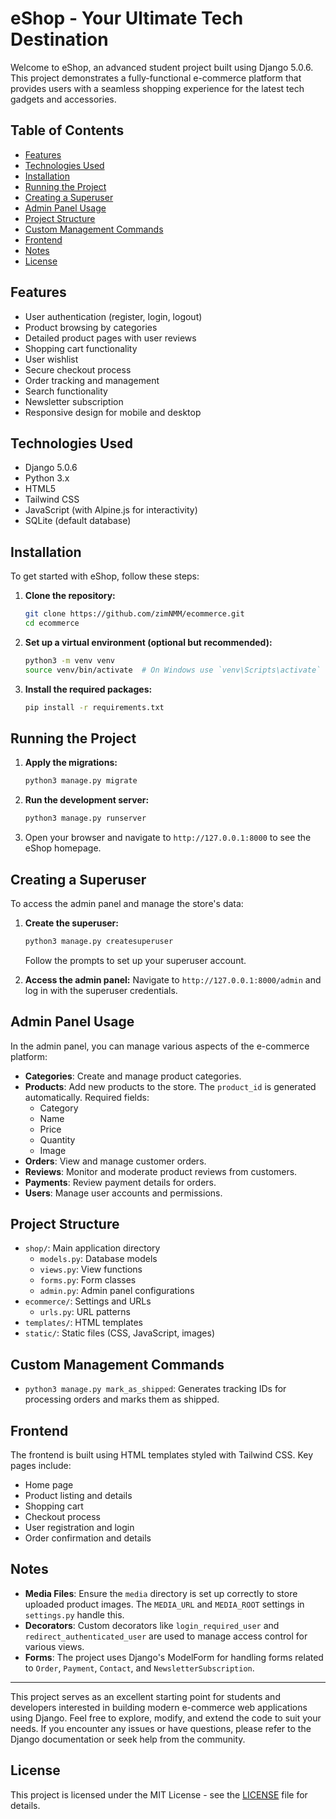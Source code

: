 # eShop - Your Ultimate Tech Destination

Welcome to eShop, an advanced student project built using Django 5.0.6. This project demonstrates a fully-functional e-commerce platform that provides users with a seamless shopping experience for the latest tech gadgets and accessories.

## Table of Contents
- [Features](#features)
- [Technologies Used](#technologies-used)
- [Installation](#installation)
- [Running the Project](#running-the-project)
- [Creating a Superuser](#creating-a-superuser)
- [Admin Panel Usage](#admin-panel-usage)
- [Project Structure](#project-structure)
- [Custom Management Commands](#custom-management-commands)
- [Frontend](#frontend)
- [Notes](#notes)
- [License](#license)

## Features
- User authentication (register, login, logout)
- Product browsing by categories
- Detailed product pages with user reviews
- Shopping cart functionality
- User wishlist
- Secure checkout process
- Order tracking and management
- Search functionality
- Newsletter subscription
- Responsive design for mobile and desktop

## Technologies Used
- Django 5.0.6
- Python 3.x
- HTML5
- Tailwind CSS
- JavaScript (with Alpine.js for interactivity)
- SQLite (default database)

## Installation
To get started with eShop, follow these steps:

1. **Clone the repository:**
    ```sh
    git clone https://github.com/zimNMM/ecommerce.git
    cd ecommerce
    ```

2. **Set up a virtual environment (optional but recommended):**
    ```sh
    python3 -m venv venv
    source venv/bin/activate  # On Windows use `venv\Scripts\activate`
    ```

3. **Install the required packages:**
    ```sh
    pip install -r requirements.txt
    ```

## Running the Project
1. **Apply the migrations:**
    ```sh
    python3 manage.py migrate
    ```

2. **Run the development server:**
    ```sh
    python3 manage.py runserver
    ```

3. Open your browser and navigate to `http://127.0.0.1:8000` to see the eShop homepage.

## Creating a Superuser
To access the admin panel and manage the store's data:

1. **Create the superuser:**
    ```sh
    python3 manage.py createsuperuser
    ```
    Follow the prompts to set up your superuser account.

2. **Access the admin panel:**
    Navigate to `http://127.0.0.1:8000/admin` and log in with the superuser credentials.

## Admin Panel Usage
In the admin panel, you can manage various aspects of the e-commerce platform:

- **Categories**: Create and manage product categories.
- **Products**: Add new products to the store. The `product_id` is generated automatically. Required fields:
  - Category
  - Name
  - Price
  - Quantity
  - Image
- **Orders**: View and manage customer orders.
- **Reviews**: Monitor and moderate product reviews from customers.
- **Payments**: Review payment details for orders.
- **Users**: Manage user accounts and permissions.

## Project Structure
- `shop/`: Main application directory
  - `models.py`: Database models
  - `views.py`: View functions
  - `forms.py`: Form classes
  - `admin.py`: Admin panel configurations
- `ecommerce/`: Settings and URLs
  - `urls.py`: URL patterns
- `templates/`: HTML templates
- `static/`: Static files (CSS, JavaScript, images)

## Custom Management Commands
- `python3 manage.py mark_as_shipped`: Generates tracking IDs for processing orders and marks them as shipped.

## Frontend
The frontend is built using HTML templates styled with Tailwind CSS. Key pages include:
- Home page
- Product listing and details
- Shopping cart
- Checkout process
- User registration and login
- Order confirmation and details

## Notes
- **Media Files**: Ensure the `media` directory is set up correctly to store uploaded product images. The `MEDIA_URL` and `MEDIA_ROOT` settings in `settings.py` handle this.
- **Decorators**: Custom decorators like `login_required_user` and `redirect_authenticated_user` are used to manage access control for various views.
- **Forms**: The project uses Django's ModelForm for handling forms related to `Order`, `Payment`, `Contact`, and `NewsletterSubscription`.
---

This project serves as an excellent starting point for students and developers interested in building modern e-commerce web applications using Django. Feel free to explore, modify, and extend the code to suit your needs. If you encounter any issues or have questions, please refer to the Django documentation or seek help from the community.

## License

This project is licensed under the MIT License - see the [LICENSE](LICENSE) file for details.

